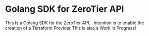 # Golang SDK for ZeroTier API
This is a Golang SDK for the ZeroTier API... intention is to enable the creation of a Terraform Provider
This is also a Work in Progress!
